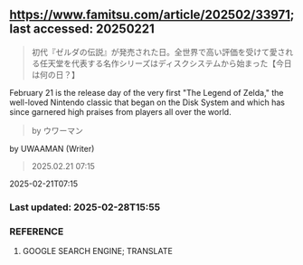 ## https://www.famitsu.com/article/202502/33971; last accessed: 20250221

> 初代『ゼルダの伝説』が発売された日。全世界で高い評価を受けて愛される任天堂を代表する名作シリーズはディスクシステムから始まった【今日は何の日？】

February 21 is the release day of the very first "The Legend of Zelda," the well-loved Nintendo classic that began on the Disk System and which has since garnered high praises from players all over the world.

> by ウワーマン

by UWAAMAN (Writer)

> 2025.02.21 07:15

2025-02-21T07:15

### Last updated: 2025-02-28T15:55

### REFERENCE

1) GOOGLE SEARCH ENGINE; TRANSLATE